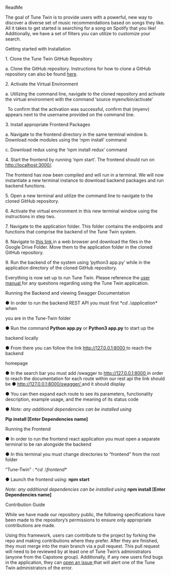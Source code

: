 <a name="br1"></a>ReadMe

The goal of Tune Twin is to provide users with a powerful, new way to discover a
diverse set of music recommendations based on songs they like. All it takes to get
started is searching for a song on Spotify that you like! Additionally, we have a set of
filters you can utilize to customize your search.

Getting started with Installation

1\. Clone the Tune Twin GitHub Repository

a. Clone the GitHub repository. Instructions for how to clone a GitHub repository
can also be found [here](https://docs.github.com/en/repositories/creating-and-managing-repositories/cloning-a-repository).

2\. Activate the Virtual Environment

a. Utilizing the command line, navigate to the cloned repository and activate the
virtual environment with the command ‘source myenv/bin/activate’

` `To confirm that the activation was successful, confirm that (myenv)
 appears next to the username provided on the command line.

3\. Install appropriate Frontend Packages

a. Navigate to the frontend directory in the same terminal window
b. Download node modules using the ‘npm install’ command

c. Download redux using the ‘npm install redux’ command

4\. Start the frontend by running ‘npm start’. The frontend should run on
[http://localhost:3000](http://localhost:3000/)[/](http://localhost:3000/).




<a name="br2"></a>The frontend has now been compiled and will run in a terminal. We will now
instantiate a new terminal instance to download backend packages and run
backend functions.

5\. Open a new terminal and utilize the command line to navigate to the cloned GitHub
repository.

6\. Activate the virtual environment in this new terminal window using the instructions in
step two.

7\. Navigate to the application folder. This folder contains the endpoints and functions
that comprise the backend of the Tune Twin system.

8\. Navigate to [t](https://drive.google.com/drive/folders/1p2N1FGK4HI-rTArWvTidsVqXJAThJpxx?usp=sharing)[his](https://drive.google.com/drive/folders/1p2N1FGK4HI-rTArWvTidsVqXJAThJpxx?usp=sharing)[ ](https://drive.google.com/drive/folders/1p2N1FGK4HI-rTArWvTidsVqXJAThJpxx?usp=sharing)[link](https://drive.google.com/drive/folders/1p2N1FGK4HI-rTArWvTidsVqXJAThJpxx?usp=sharing)[ ](https://drive.google.com/drive/folders/1p2N1FGK4HI-rTArWvTidsVqXJAThJpxx?usp=sharing)in a web browser and download the files in the Google Drive
Folder. Move them to the application folder in the cloned GitHub repository.




<a name="br3"></a>9. Run the backend of the system using ‘python3 app.py’ while in the application
directory of the cloned GitHub repository.

Everything is now set up to run Tune Twin. Please reference the [user](https://docs.google.com/document/d/1tnoYfIgdO5P5udbo3AkGtmlS8IKGEL8wx324sqhWfYo/edit?usp=sharing)[ ](https://docs.google.com/document/d/1tnoYfIgdO5P5udbo3AkGtmlS8IKGEL8wx324sqhWfYo/edit?usp=sharing)[manual](https://docs.google.com/document/d/1tnoYfIgdO5P5udbo3AkGtmlS8IKGEL8wx324sqhWfYo/edit?usp=sharing)[ ](https://docs.google.com/document/d/1tnoYfIgdO5P5udbo3AkGtmlS8IKGEL8wx324sqhWfYo/edit?usp=sharing)for any
questions regarding using the Tune Twin application.

Running the Backend and viewing Swagger Documentation

● In order to run the backend REST API you must first **cd .\application\** when

you are in the Tune-Twin folder

● Run the command **Python app.py** or **Python3 app.py** to start up the

backend locally

● From there you can follow the link <http://127.0.0.1:8000>[ ](http://127.0.0.1:8000)to reach the backend

homepage




<a name="br4"></a>● In the search bar you must add /swagger to <http://127.0.0.1:8000>[ ](http://127.0.0.1:8000)in order to
 reach the documentation for each route within our rest api the link should be
● <http://127.0.0.1:8000/swagger/>[ ](http://127.0.0.1:8000/swagger/)and it should display

● You can then expand each route to see its parameters, functionality description,
 example usage, and the meaning of its status code

● *Note: any additional dependencies can be installed using*

**Pip install [Enter Dependencies name]**

Running the Frontend

● In order to run the frontend react application you must open a separate terminal
 to be ran alongside the backend

● In this terminal you must change directories to “frontend” from the root folder

“Tune-Twin” : **cd .\frontend\**

● Launch the frontend using: **npm start**

*Note: any additional dependencies can be installed using* **npm install [Enter Dependencies name]**




<a name="br5"></a>Contribution Guide

While we have made our repository public, the following specifications have been made to the
repository’s permissions to ensure only appropriate contributions are made.

Using this framework, users can contribute to the project by forking the repo and making
contributions where they prefer. After they are finished, they must merge into the main branch
via a pull request. This pull request will need to be reviewed by at least one of Tune Twin’s
administrators (anyone from the Capstone group). Additionally, if any new users find bugs in the
application, they can [open](https://docs.github.com/en/issues/tracking-your-work-with-issues/creating-an-issue)[ ](https://docs.github.com/en/issues/tracking-your-work-with-issues/creating-an-issue)[an](https://docs.github.com/en/issues/tracking-your-work-with-issues/creating-an-issue)[ ](https://docs.github.com/en/issues/tracking-your-work-with-issues/creating-an-issue)[issue](https://docs.github.com/en/issues/tracking-your-work-with-issues/creating-an-issue)[ ](https://docs.github.com/en/issues/tracking-your-work-with-issues/creating-an-issue)that will alert one of the Tune Twin administrators of the
error.
